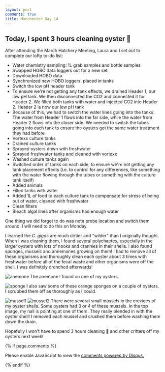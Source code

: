 ```yaml
---
layout: post
comments: true
title: Manchester Day 14
---
```


## Today, I spent 3 hours cleaning oyster :poop:

After attending the March Hatchery Meeting, Laura and I set out to complete our lofty to-do list:

- Water chemistry sampling: 1L grab samples and bottle samples
- Swapped HOBO data loggers out for a new set
- Downloaded HOBO data
- Synchronized new HOBO loggers, placed in tanks
- Switch the low pH header tank
 - To ensure we're not getting any tank effects, we drained Header 1, our low pH tank. We then disconnected the CO2 and connected it for Header 2. We filled both tanks with water and injected CO2 into Header 2. Header 2 is now our low pH tank
 - Because of this, we had to switch the water lines going into the tanks. The water from Header 1 flows into the far side, while the water from Header 2 flows into the closer side. We needed to switch the tubes going into each tank to ensure the oysters got the same water treatment they had before
- Vortexx culture tanks
 - Drained culture tanks
 - Sprayed oysters down with freshwater
 - Sprayed freshwater tanks and cleaned with vortexx
 - Washed culture tanks again
 - Switched order of tanks on each side, to ensure we're not getting any tank placement effects (i.e. to control for any differences, like something with the water flowing through the tubes or something with the culture tank itself)
 - Added animals
 - Filled tanks with water
- Added 1L of food to each culture tank to compensate for stress of being out of water, cleaned with freshwater
- Clean filters
- Bleach algal lines after organisms had enough water

One thing we did forget to do was note probe location and switch them around. I will need to do this on Monday.

I learned the *C. gigas* are much dirtier and "wilder" than I originally thought. When I was cleaning them, I found several polychaetes, especially in the larger oysters with lots of nooks and crannies in their shells. I also found sponges, mussels and annemones growing on them! I had to remove all of these organisms and thoroughly clean each oyster about 3 times with freshwater before all of the fecal waste and other organisms were off the shell. I was definitely drenched afterwards!

![anemone](https://raw.githubusercontent.com/yaaminiv/yaaminiv.github.io/master/images/anemone.JPG)
The anemone I found on one of my oysters.

![sponge](https://raw.githubusercontent.com/yaaminiv/yaaminiv.github.io/master/images/sponge.JPG)
I also saw some of these orange sponges on a couple of oysters. I scrubbed them off as thoroughly as I could.

![mussel1](https://raw.githubusercontent.com/yaaminiv/yaaminiv.github.io/master/images/mussel1.JPG)
![mussel2](https://raw.githubusercontent.com/yaaminiv/yaaminiv.github.io/master/images/mussel2.JPG)
There were several small mussels in the crevices of my oyster shells. Some oysters had 3 or 4 of these mussels. In the top image, my nail is pointing at one of them. They really blended in with the oyster shell! I removed each mussel and crushed them before washing them down the drain.

Hopefully I won't have to spend 3 hours cleaning :poop: and other critters off my oysters next week!

{% if page.comments %}

<div id="disqus_thread"></div>
<script>

/**
*  RECOMMENDED CONFIGURATION VARIABLES: EDIT AND UNCOMMENT THE SECTION BELOW TO INSERT DYNAMIC VALUES FROM YOUR PLATFORM OR CMS.
*  LEARN WHY DEFINING THESE VARIABLES IS IMPORTANT: https://disqus.com/admin/universalcode/#configuration-variables*/
/*
var disqus_config = function () {
this.page.url = PAGE_URL;  // Replace PAGE_URL with your page's canonical URL variable
this.page.identifier = PAGE_IDENTIFIER; // Replace PAGE_IDENTIFIER with your page's unique identifier variable
};
*/
(function() { // DON'T EDIT BELOW THIS LINE
var d = document, s = d.createElement('script');
s.src = 'https://the-responsible-grad-student.disqus.com/embed.js';
s.setAttribute('data-timestamp', +new Date());
(d.head || d.body).appendChild(s);
})();
</script>
<noscript>Please enable JavaScript to view the <a href="https://disqus.com/?ref_noscript">comments powered by Disqus.</a></noscript>

{% endif %}

<script id="dsq-count-scr" src="//the-responsible-grad-student.disqus.com/count.js" async></script>
